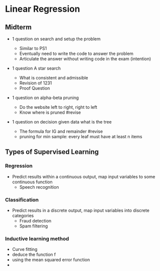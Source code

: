 # Linear Regression

## Midterm
- 1 question on search and setup the problem
	- Similar to PS1
	- Eventually need to write the code to answer the problem
	- Articulate the answer without writing code in the exam (intention)

- 1 question A star search
	- What is consistent and admissible
	- Revision of 1231
	- Proof Question

- 1 question on alpha-beta pruning
	- Do the website left to right, right to left
	- Know where is pruned #revise

- 1 question on decision given data what is the tree
	- The formula for IG and remainder #revise
	- pruning for min sample: every leaf must have at least n items


## Types of Supervised Learning

### Regression
- Predict results within a continuous output, map input variables to some continuous function
	- Speech recognition


### Classification
- Predict results in a discrete output, map input variables into discrete categories
	- Fraud detection
	- Spam filtering


### Inductive learning method
- Curve fitting
- deduce the function f
- using the mean squared error function
- 
